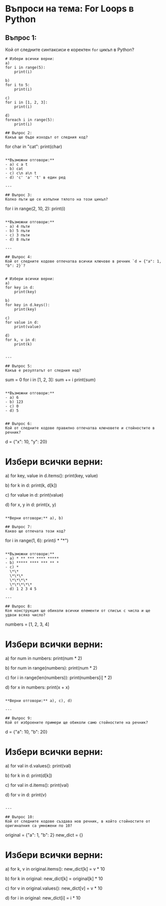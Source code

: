 # Въпроси на тема: For Loops в Python

## Въпрос 1:
Кой от следните синтаксиси е коректен `for` цикъл в Python?

```
# Избери всички верни:
a)
for i in range(5):
    print(i)

b)
for i to 5:
    print(i)

c)
for i in [1, 2, 3]:
    print(i)

d)
foreach i in range(5):
    print(i)

## Въпрос 2:
Какъв ще бъде изходът от следния код?

```
for char in "cat":
    print(char)
```

**Възможни отговори:**
- a) c a t  
- b) cat  
- c) c\n a\n t  
- d) 'c' 'a' 't' в един ред  

---

## Въпрос 3:
Колко пъти ще се изпълни тялото на този цикъл?

```
for i in range(2, 10, 2):
    print(i)
```

**Възможни отговори:**
- a) 4 пъти  
- b) 5 пъти  
- c) 3 пъти  
- d) 8 пъти  

---

## Въпрос 4:
Кой от следните кодове отпечатва всички ключове в речник `d = {"a": 1, "b": 2}`?


# Избери всички верни:
a)
for key in d:
    print(key)

b)
for key in d.keys():
    print(key)

c)
for value in d:
    print(value)

d)
for k, v in d:
    print(k)


---

## Въпрос 5:
Какъв е резултатът от следния код?

```
sum = 0
for i in [1, 2, 3]:
    sum += i
print(sum)
```

**Възможни отговори:**
- a) 6  
- b) 123  
- c) 0  
- d) 5  


## Въпрос 6:
Кой от следните кодове правилно отпечатва ключовете и стойностите в речник?

```
d = {"x": 10, "y": 20}

# Избери всички верни:
a)
for key, value in d.items():
    print(key, value)

b)
for k in d:
    print(k, d[k])

c)
for value in d:
    print(value)

d)
for x, y in d:
    print(x, y)
```

**Верни отговори:** a), b)

## Въпрос 7:
Какво ще отпечата този код?

```
for i in range(1, 6):
    print(i * "*")
```

**Възможни отговори:**
- a) * ** *** **** *****  
- b) ***** **** *** ** *  
- c) *
  \*\*
  \*\*\*
  \*\*\*\*
  \*\*\*\*\*  
- d) 1 2 3 4 5  

---

## Въпрос 8:
Коя конструкция ще обиколи всички елементи от списък с числа и ще удвои всяко число?

```
numbers = [1, 2, 3, 4]

# Избери всички верни:
a)
for num in numbers:
    print(num * 2)

b)
for num in range(numbers):
    print(num * 2)

c)
for i in range(len(numbers)):
    print(numbers[i] * 2)

d)
for x in numbers:
    print(x + x)
```

**Верни отговори:** a), c), d)

---

## Въпрос 9:
Кой от изброените примери ще обиколи само стойностите на речник?

```
d = {"a": 10, "b": 20}

# Избери всички верни:
a)
for val in d.values():
    print(val)

b)
for k in d:
    print(d[k])

c)
for val in d.items():
    print(val)

d)
for v in d:
    print(v)
```

---

## Въпрос 10:
Кой от следните кодове създава нов речник, в който стойностите от оригиналния са умножени по 10?

```
original = {"a": 1, "b": 2}
new_dict = {}

# Избери всички верни:
a)
for k, v in original.items():
    new_dict[k] = v * 10

b)
for k in original:
    new_dict[k] = original[k] * 10

c)
for v in original.values():
    new_dict[v] = v * 10

d)
for i in original:
    new_dict[i] = i * 10
```
